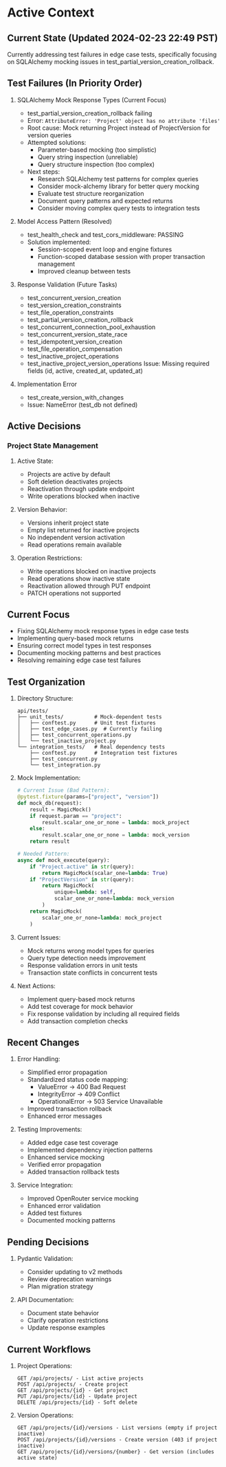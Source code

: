 # Active Context

## Current State (Updated 2024-02-23 22:49 PST)
Currently addressing test failures in edge case tests, specifically focusing on SQLAlchemy mocking issues in test_partial_version_creation_rollback.

## Test Failures (In Priority Order)
1. SQLAlchemy Mock Response Types (Current Focus)
   - test_partial_version_creation_rollback failing
   - Error: `AttributeError: 'Project' object has no attribute 'files'`
   - Root cause: Mock returning Project instead of ProjectVersion for version queries
   - Attempted solutions:
     * Parameter-based mocking (too simplistic)
     * Query string inspection (unreliable)
     * Query structure inspection (too complex)
   - Next steps:
     * Research SQLAlchemy test patterns for complex queries
     * Consider mock-alchemy library for better query mocking
     * Evaluate test structure reorganization
     * Document query patterns and expected returns
     * Consider moving complex query tests to integration tests

2. Model Access Pattern (Resolved)
   - test_health_check and test_cors_middleware: PASSING
   - Solution implemented:
     * Session-scoped event loop and engine fixtures
     * Function-scoped database session with proper transaction management
     * Improved cleanup between tests

2. Response Validation (Future Tasks)
   - test_concurrent_version_creation
   - test_version_creation_constraints
   - test_file_operation_constraints
   - test_partial_version_creation_rollback
   - test_concurrent_connection_pool_exhaustion
   - test_concurrent_version_state_race
   - test_idempotent_version_creation
   - test_file_operation_compensation
   - test_inactive_project_operations
   - test_inactive_project_version_operations
   Issue: Missing required fields (id, active, created_at, updated_at)

3. Implementation Error
   - test_create_version_with_changes
   - Issue: NameError (test_db not defined)

## Active Decisions

### Project State Management
1. Active State:
   - Projects are active by default
   - Soft deletion deactivates projects
   - Reactivation through update endpoint
   - Write operations blocked when inactive

2. Version Behavior:
   - Versions inherit project state
   - Empty list returned for inactive projects
   - No independent version activation
   - Read operations remain available

3. Operation Restrictions:
   - Write operations blocked on inactive projects
   - Read operations show inactive state
   - Reactivation allowed through PUT endpoint
   - PATCH operations not supported

## Current Focus
- Fixing SQLAlchemy mock response types in edge case tests
- Implementing query-based mock returns
- Ensuring correct model types in test responses
- Documenting mocking patterns and best practices
- Resolving remaining edge case test failures

## Test Organization
1. Directory Structure:
   ```
   api/tests/
   ├── unit_tests/          # Mock-dependent tests
   │   ├── conftest.py      # Unit test fixtures
   │   ├── test_edge_cases.py  # Currently failing
   │   ├── test_concurrent_operations.py
   │   └── test_inactive_project.py
   └── integration_tests/   # Real dependency tests
       ├── conftest.py      # Integration test fixtures
       ├── test_concurrent.py
       └── test_integration.py
   ```

2. Mock Implementation:
   ```python
   # Current Issue (Bad Pattern):
   @pytest.fixture(params=["project", "version"])
   def mock_db(request):
       result = MagicMock()
       if request.param == "project":
           result.scalar_one_or_none = lambda: mock_project
       else:
           result.scalar_one_or_none = lambda: mock_version
       return result

   # Needed Pattern:
   async def mock_execute(query):
       if "Project.active" in str(query):
           return MagicMock(scalar_one=lambda: True)
       if "ProjectVersion" in str(query):
           return MagicMock(
               unique=lambda: self,
               scalar_one_or_none=lambda: mock_version
           )
       return MagicMock(
           scalar_one_or_none=lambda: mock_project
       )
   ```

2. Current Issues:
   - Mock returns wrong model types for queries
   - Query type detection needs improvement
   - Response validation errors in unit tests
   - Transaction state conflicts in concurrent tests

3. Next Actions:
   - Implement query-based mock returns
   - Add test coverage for mock behavior
   - Fix response validation by including all required fields
   - Add transaction completion checks

## Recent Changes
1. Error Handling:
   - Simplified error propagation
   - Standardized status code mapping:
     * ValueError -> 400 Bad Request
     * IntegrityError -> 409 Conflict
     * OperationalError -> 503 Service Unavailable
   - Improved transaction rollback
   - Enhanced error messages

2. Testing Improvements:
   - Added edge case test coverage
   - Implemented dependency injection patterns
   - Enhanced service mocking
   - Verified error propagation
   - Added transaction rollback tests

3. Service Integration:
   - Improved OpenRouter service mocking
   - Enhanced error validation
   - Added test fixtures
   - Documented mocking patterns

## Pending Decisions
1. Pydantic Validation:
   - Consider updating to v2 methods
   - Review deprecation warnings
   - Plan migration strategy

2. API Documentation:
   - Document state behavior
   - Clarify operation restrictions
   - Update response examples

## Current Workflows
1. Project Operations:
   ```
   GET /api/projects/ - List active projects
   POST /api/projects/ - Create project
   GET /api/projects/{id} - Get project
   PUT /api/projects/{id} - Update project
   DELETE /api/projects/{id} - Soft delete
   ```

2. Version Operations:
   ```
   GET /api/projects/{id}/versions - List versions (empty if project inactive)
   POST /api/projects/{id}/versions - Create version (403 if project inactive)
   GET /api/projects/{id}/versions/{number} - Get version (includes active state)
   ```
